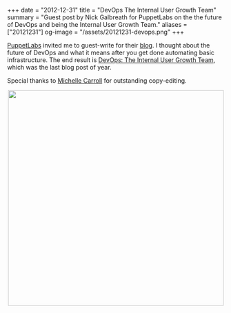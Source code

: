 +++
date = "2012-12-31"
title = "DevOps The Internal User Growth Team"
summary = "Guest post by Nick Galbreath for PuppetLabs on the the future of DevOps and being the Internal User Growth Team."
aliases = ["20121231"]
og-image = "/assets/20121231-devops.png"
+++

[PuppetLabs](http://puppetlabs.com) invited me to guest-write for their [blog](https://puppetlabs.com/blog/).   I thought about the future of DevOps and what it  means after you get done automating basic infrastructure.   The end result is [DevOps: The Internal User Growth Team](https://puppetlabs.com/blog/devops-the-internal-user-growth-team/), which was the last blog post of year.

Special thanks to [Michelle Carroll](http://www.linkedin.com/pub/michelle-carroll/28/62b/6a9) for outstanding copy-editing.

<div style="text-align:center">
<a href="https://puppetlabs.com/blog/devops-the-internal-user-growth-team/"><img src="/assets/20121231-devops.png" width="500" /></a>
</div>
